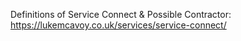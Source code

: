 Definitions of Service Connect & Possible Contractor: https://lukemcavoy.co.uk/services/service-connect/ 
